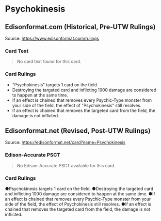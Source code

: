 # Psychokinesis

## Edisonformat.com (Historical, Pre-UTW Rulings)

Source: https://www.edisonformat.com/rulings

### Card Text

> No card text found for this card.

### Card Rulings

*   "Psychokinesis" targets 1 card on the field.
*   Destroying the targeted card and inflicting 1000 damage are considered to happen at the same time.
*   If an effect is chained that removes every Psychic-Type monster from your side of the field, the effect of "Psychokinesis" still resolves.
*   If an effect is chained that removes the targeted card from the field, the damage is not inflicted.

## Edisonformat.net (Revised, Post-UTW Rulings)

Source: https://edisonformat.net/card?name=Psychokinesis

### Edison-Accurate PSCT

> No Edison-Accurate PSCT available for this card.

### Card Rulings

●Psychokinesis targets 1 card on the field.
●Destroying the targeted card and inflicting 1000 damage are considered to happen at the same time.
●If an effect is chained that removes every Psychic-Type monster from your side of the field, the effect of Psychokinesis still resolves.
●If an effect is chained that removes the targeted card from the field, the damage is not inflicted.
            